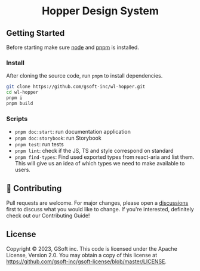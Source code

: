 <div align="center">
  <h1>Hopper Design System</h1>
</div>

## Getting Started

Before starting make sure [node](https://nodejs.org/en/) and [pnpm](https://pnpm.io) is installed.

### Install

After cloning the source code, run `pnpm` to install dependencies.

```bash
git clone https://github.com/gsoft-inc/wl-hopper.git
cd wl-hopper
pnpm i
pnpm build
```

### Scripts

- `pnpm doc:start`: run documentation application
- `pnpm doc:storybook`: run Storybook
- `pnpm test`: run tests
- `pnpm lint`: check if the JS, TS and style correspond on standard
- `pnpm find-types`: Find used exported types from react-aria and list them. This will give us an idea of which types we need to make available to users. 

## 🤝 Contributing

Pull requests are welcome. For major changes, please open a [discussions](https://github.com/gsoft-inc/wl-hopper/discussions/new/choose) first to discuss what you would like to change. If you're interested, definitely check out our Contributing Guide!

## License

Copyright © 2023, GSoft inc. This code is licensed under the Apache License, Version 2.0. You may obtain a copy of this license at https://github.com/gsoft-inc/gsoft-license/blob/master/LICENSE.
